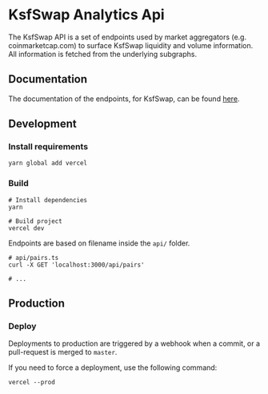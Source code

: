 # KsfSwap Analytics Api

The KsfSwap API is a set of endpoints used by market aggregators (e.g. coinmarketcap.com) to surface KsfSwap liquidity
and volume information. All information is fetched from the underlying subgraphs.

## Documentation

The documentation of the endpoints, for KsfSwap, can be found [here](documentation.md).

## Development

### Install requirements

```shell
yarn global add vercel
```

### Build

```shell
# Install dependencies
yarn

# Build project
vercel dev
```

Endpoints are based on filename inside the `api/` folder.

```shell
# api/pairs.ts
curl -X GET 'localhost:3000/api/pairs'

# ...
```

## Production

### Deploy

Deployments to production are triggered by a webhook when a commit, or a pull-request is merged to `master`.

If you need to force a deployment, use the following command:

```shell
vercel --prod
```
